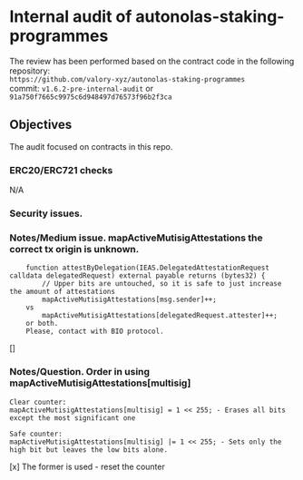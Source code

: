 # Internal audit of autonolas-staking-programmes
The review has been performed based on the contract code in the following repository:<br>
`https://github.com/valory-xyz/autonolas-staking-programmes` <br>
commit: `v1.6.2-pre-internal-audit` or `91a750f7665c9975c6d948497d76573f96b2f3ca` <br> 

## Objectives
The audit focused on contracts in this repo. <br>

### ERC20/ERC721 checks
N/A

### Security issues. 
### Notes/Medium issue. mapActiveMutisigAttestations the correct tx origin is unknown.
```
    function attestByDelegation(IEAS.DelegatedAttestationRequest calldata delegatedRequest) external payable returns (bytes32) {
        // Upper bits are untouched, so it is safe to just increase the amount of attestations
        mapActiveMutisigAttestations[msg.sender]++;
    vs
        mapActiveMutisigAttestations[delegatedRequest.attester]++;
    or both.
    Please, contact with BIO protocol.
```
[]

### Notes/Question. Order in using mapActiveMutisigAttestations[multisig]
```
Clear counter:
mapActiveMutisigAttestations[multisig] = 1 << 255; - Erases all bits except the most significant one

Safe counter:
mapActiveMutisigAttestations[multisig] |= 1 << 255; - Sets only the high bit but leaves the low bits alone.
```
[x] The former is used - reset the counter






